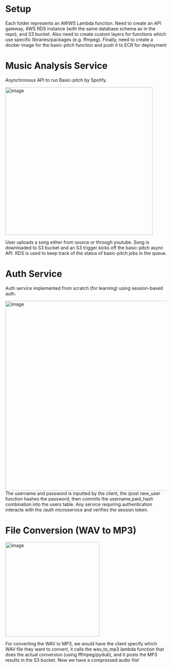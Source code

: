 # Setup 
Each folder represents an AWWS Lambda function. Need to create an API gateway, AWS RDS instance (with the same database schema as in the repo), and S3 bucket. Also need to create custom layers for functions which use specific libraries/packages (e.g. ffmpeg). Finally, need to create a docker image for the basic-pitch function and push it to ECR for deployment
# Music Analysis Service

Asynchronous API to run Basic-pitch by Spotify. 

<img width="460" alt="image" src="https://github.com/eton1234/music-transcription-api/assets/50380126/d5a01586-4e1e-42f5-8dcf-7bde37bb9b69">

User uploads a song either from source or through youtube. Song is downloaded to S3 bucket and an S3 trigger kicks off the basic-pitch async API. RDS is used to keep track of the status of basic-pitch jobs in the queue.


# Auth Service 
Auth service implemented from scratch (for learning) using session-based auth.

<img width="591" alt="image" src="https://github.com/eton1234/music-transcription-api/assets/50380126/5ca6c9f6-9b1d-4536-9681-4587362de356">
The username and password is inputted by the client, the /post new_user function hashes the password, then commits the username,pwd_hash combination into the users table. Any service requiring authentication interacts with the /auth microservice and verifies the session token.


# File Conversion (WAV to MP3)

<img width="294" alt="image" src="https://github.com/eton1234/music-transcription-api/assets/50380126/470647f1-e23a-4d01-a5e0-7f9ccf25dcef">

For converting the WAV to MP3, we would have the client specify which WAV file they want to convert, it calls the wav_to_mp3 lambda function that does the actual conversion (using fffmpeg/pydub), and it posts the MP3 results in the S3 bucket. Now we have a compressed audio file! 

